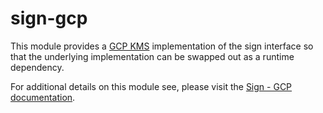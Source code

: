 # sign-gcp

This module provides a [GCP KMS](https://cloud.google.com/security/products/security-key-management) implementation of the sign interface so that the underlying implementation can be swapped out as a runtime dependency.

For additional details on this module see, please visit the [Sign - GCP documentation](/docs/modules/signgcp.md).

